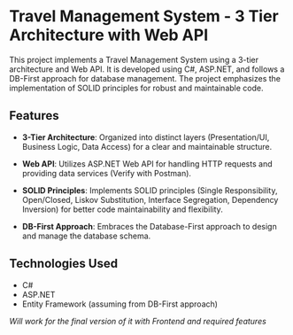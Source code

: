 # Travel Management System - 3 Tier Architecture with Web API

This project implements a Travel Management System using a 3-tier architecture and Web API. It is developed using C#, ASP.NET, and follows a DB-First approach for database management. The project emphasizes the implementation of SOLID principles for robust and maintainable code.

## Features

- **3-Tier Architecture**: Organized into distinct layers (Presentation/UI, Business Logic, Data Access) for a clear and maintainable structure.

- **Web API**: Utilizes ASP.NET Web API for handling HTTP requests and providing data services (Verify with Postman).

- **SOLID Principles**: Implements SOLID principles (Single Responsibility, Open/Closed, Liskov Substitution, Interface Segregation, Dependency Inversion) for better code maintainability and flexibility.

- **DB-First Approach**: Embraces the Database-First approach to design and manage the database schema.

## Technologies Used

- C#
- ASP.NET
- Entity Framework (assuming from DB-First approach)
  

*Will work for the final version of it with Frontend and required features*
